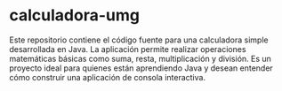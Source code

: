 # calculadora-umg
Este repositorio contiene el código fuente para una calculadora simple desarrollada en Java. La aplicación permite realizar operaciones matemáticas básicas como suma, resta, multiplicación y división. Es un proyecto ideal para quienes están aprendiendo Java y desean entender cómo construir una aplicación de consola interactiva.
